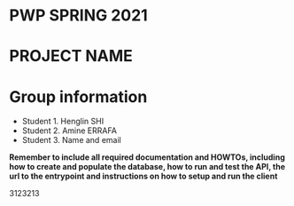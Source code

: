 # PWP SPRING 2021
# PROJECT NAME
# Group information
* Student 1. Henglin SHI
* Student 2. Amine ERRAFA
* Student 3. Name and email

__Remember to include all required documentation and HOWTOs, including how to create and populate the database, how to run and test the API, the url to the entrypoint and instructions on how to setup and run the client__


3123213
